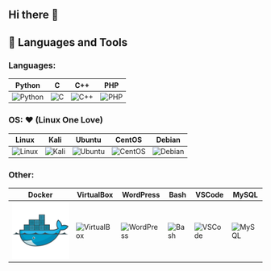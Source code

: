 ## Hi there 👋

<!--
**bhardwaj-23/bhardwaj-23** is a ✨ _special_ ✨ repository because its `README.md` (this file) appears on your GitHub profile.

Here are some ideas to get you started:

- 🔭 I’m currently working on ...
- 🌱 I’m currently learning ...
- 👯 I’m looking to collaborate on ...
- 🤔 I’m looking for help with ...
- 💬 Ask me about ...
- 📫 How to reach me: ...
- 😄 Pronouns: ...
- ⚡ Fun fact: ...
-->
## 🚀 Languages and Tools

### Languages:
| Python | C | C++ | PHP |
|--------|----|----|----|
| ![Python](https://img.shields.io/badge/Python-3776AB?style=for-the-badge&logo=python&logoColor=white) | ![C](https://img.shields.io/badge/C-00599C?style=for-the-badge&logo=c&logoColor=white) | ![C++](https://img.shields.io/badge/C++-00599C?style=for-the-badge&logo=c%2B%2B&logoColor=white) | ![PHP](https://img.shields.io/badge/PHP-777BB4?style=for-the-badge&logo=php&logoColor=white) |

### OS: ❤️ (Linux One Love)
| Linux | Kali | Ubuntu | CentOS | Debian |
|-------|------|--------|--------|--------|
| ![Linux](https://img.shields.io/badge/Linux-FCC624?style=for-the-badge&logo=linux&logoColor=black) | ![Kali](https://img.shields.io/badge/Kali-268BEE?style=for-the-badge&logo=kalilinux&logoColor=white) | ![Ubuntu](https://img.shields.io/badge/Ubuntu-E95420?style=for-the-badge&logo=ubuntu&logoColor=white) | ![CentOS](https://img.shields.io/badge/CentOS-262577?style=for-the-badge&logo=centos&logoColor=white) | ![Debian](https://img.shields.io/badge/Debian-A81D33?style=for-the-badge&logo=debian&logoColor=white) |

### Other:
| Docker | VirtualBox | WordPress | Bash | VSCode | MySQL |
|--------|------------|-----------|------|--------|-------|
| ![Docker](https://raw.githubusercontent.com/devicons/devicon/6910f0503efdd315c8f9b858234310c06e04d9c0/icons/docker/docker-original.svg) | ![VirtualBox](https://img.shields.io/badge/VirtualBox-183A61?style=for-the-badge&logo=virtualbox&logoColor=white) | ![WordPress](https://img.shields.io/badge/WordPress-21759B?style=for-the-badge&logo=wordpress&logoColor=white) | ![Bash](https://img.shields.io/badge/Bash-4EAA25?style=for-the-badge&logo=gnu-bash&logoColor=white) | ![VSCode](https://img.shields.io/badge/VSCode-007ACC?style=for-the-badge&logo=visual-studio-code&logoColor=white) | ![MySQL](https://img.shields.io/badge/MySQL-4479A1?style=for-the-badge&logo=mysql&logoColor=white) |
